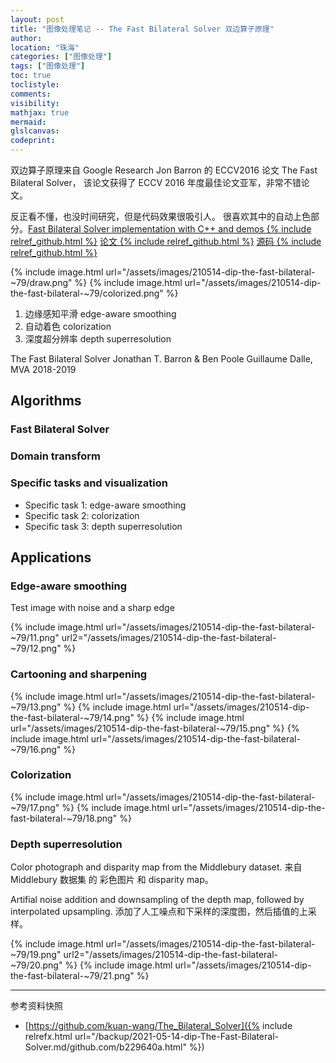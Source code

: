 ```yaml
---
layout: post
title: "图像处理笔记 -- The Fast Bilateral Solver 双边算子原理"
author:
location: "珠海"
categories: ["图像处理"]
tags: ["图像处理"]
toc: true
toclistyle:
comments:
visibility:
mathjax: true
mermaid:
glslcanvas:
codeprint:
---
```


双边算子原理来自 Google Research Jon Barron 的 ECCV2016 论文 The Fast Bilateral Solver，
该论文获得了 ECCV 2016 年度最佳论文亚军，非常不错论文。

反正看不懂，也没时间研究，但是代码效果很吸引人。
很喜欢其中的自动上色部分。[Fast Bilateral Solver implementation with C++ and demos {% include relref_github.html %}](https://github.com/kuan-wang/The_Bilateral_Solver)
[论文 {% include relref_github.html %}](https://github.com/hawkhai/TheFastBilateralSolver/blob/master/report/The_Fast_Bilateral_Solver.pdf)
[源码 {% include relref_github.html %}](https://github.com/hawkhai/TheFastBilateralSolver/blob/master/code/FastBilateralSolver.ipynb)

{% include image.html url="/assets/images/210514-dip-the-fast-bilateral-~79/draw.png" %}
{% include image.html url="/assets/images/210514-dip-the-fast-bilateral-~79/colorized.png" %}

1. 边缘感知平滑 edge-aware smoothing
2. 自动着色 colorization
3. 深度超分辨率 depth superresolution

The Fast Bilateral Solver
Jonathan T. Barron & Ben Poole
Guillaume Dalle, MVA 2018-2019


## Algorithms


### Fast Bilateral Solver


### Domain transform


### Specific tasks and visualization

* Specific task 1: edge-aware smoothing
* Specific task 2: colorization
* Specific task 3: depth superresolution


## Applications


### Edge-aware smoothing

Test image with noise and a sharp edge

{% include image.html url="/assets/images/210514-dip-the-fast-bilateral-~79/11.png" url2="/assets/images/210514-dip-the-fast-bilateral-~79/12.png" %}


### Cartooning and sharpening

{% include image.html url="/assets/images/210514-dip-the-fast-bilateral-~79/13.png" %}
{% include image.html url="/assets/images/210514-dip-the-fast-bilateral-~79/14.png" %}
{% include image.html url="/assets/images/210514-dip-the-fast-bilateral-~79/15.png" %}
{% include image.html url="/assets/images/210514-dip-the-fast-bilateral-~79/16.png" %}


### Colorization

{% include image.html url="/assets/images/210514-dip-the-fast-bilateral-~79/17.png" %}
{% include image.html url="/assets/images/210514-dip-the-fast-bilateral-~79/18.png" %}


### Depth superresolution

Color photograph and disparity map from the Middlebury dataset.
来自 Middlebury 数据集 的 彩色图片 和 disparity map。

Artifial noise addition and downsampling of the depth map, followed by interpolated upsampling.
添加了人工噪点和下采样的深度图，然后插值的上采样。

{% include image.html url="/assets/images/210514-dip-the-fast-bilateral-~79/19.png" url2="/assets/images/210514-dip-the-fast-bilateral-~79/20.png" %}
{% include image.html url="/assets/images/210514-dip-the-fast-bilateral-~79/21.png" %}



<hr class='reviewline'/>
<p class='reviewtip'><script type='text/javascript' src='{% include relref.html url="/assets/reviewjs/blogs/2021-05-14-dip-The-Fast-Bilateral-Solver.md.js" %}'></script></p>
<font class='ref_snapshot'>参考资料快照</font>

- [https://github.com/kuan-wang/The_Bilateral_Solver]({% include relrefx.html url="/backup/2021-05-14-dip-The-Fast-Bilateral-Solver.md/github.com/b229640a.html" %})
